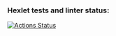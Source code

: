### Hexlet tests and linter status:
[![Actions Status](https://github.com/butterflyandwinnue/qa-engineer-project-84/workflows/hexlet-check/badge.svg)](https://github.com/butterflyandwinnue/qa-engineer-project-84/actions)